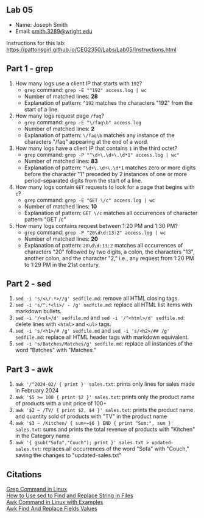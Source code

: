 ## Lab 05

- Name: Joseph Smith
- Email: smith.3289@wright.edu

Instructions for this lab: https://pattonsgirl.github.io/CEG2350/Labs/Lab05/Instructions.html

## Part 1 - grep

1. How many logs use a client IP that starts with `192`?
    - `grep` command: `grep -E "^192" access.log | wc`
    - Number of matched lines: **28**
    - Explanation of pattern: `^192` matches the characters "192" from the start of a line.
2. How many logs request page `/faq`?
    - `grep` command: `grep -E "\/faq\b" access.log`
    - Number of matched lines: **2**
    - Explanation of pattern: `\/faq\b` matches any instance of the characters "/faq" appearing at the end of a word.
3. How many logs have a client IP that contains `1` in the third octet?
    - `grep` command: `grep -P "^\d+\.\d+\.\d*1" access.log | wc"`
    - Number of matched lines: **83**
    - Explanation of pattern: `^\d+\.\d+\.\d*1` matches zero or more digits before the character "1" preceded by 2 instances of one or more period-separated digits from the start of a line.
4. How many logs contain `GET` requests to look for a page that begins with `c`?
    - `grep` command: `grep -E "GET \/c" access.log | wc`
    - Number of matched lines: **10**
    - Explanation of pattern: `GET \/c` matches all occurrences of character pattern "GET /c"
5. How many logs contains request between 1:20 PM and 1:30 PM?
    - `grep` command: `grep -P "20\d\d:13:2" access.log | wc`
    - Number of matched lines: **20**
    - Explanation of pattern: `20\d\d:13:2` matches all occurrences of characters "20" followed by two digits, a colon, the characters "13", another colon, and the character "2," i.e., any request from 1:20 PM to 1:29 PM in the 21st century.

## Part 2 - sed

1. `sed -i 's/<\/.*>//g' sedfile.md`: remove all HTML closing tags.
2. `sed -i 's/^.*<li>/ - /g' sedfile.md`: replace all HTML list items with markdown bullets.
3. `sed -i '/<ul>/d' sedfile.md` and `sed -i '/^<html>/d' sedfile.md`: delete lines with `<html>` and `<ul>` tags.
4. `sed -i 's/<h1>/# /g' sedfile.md` and `sed -i 's/<h2>/## /g' sedfile.md`: replace all HTML header tags with markdown equivalent.
5. `sed -i 's/Batches/Matches/g' sedfile.md`: replace all instances of the word "Batches" with "Matches."

## Part 3 - awk

1. `awk '/^2024-02/ { print }' sales.txt`: prints only lines for sales made in February 2024
2. `awk '$5 >= 100 { print $2 }' sales.txt`: prints only the product name of products with a unit price of 100+
3. `awk '$2 ~ /TV/ { print $2, $4 }' sales.txt`: prints the product name and quantity sold of products with "TV" in the product name
4. `awk '$3 ~ /Kitchen/ { sum+=$6 } END { print "Sum:", sum }' sales.txt`: sums and prints the total revenue of products with "Kitchen" in the Category name
5. `awk '{ gsub("Sofa","Couch"); print }' sales.txt > updated-sales.txt`: replaces all occurrences of the word "Sofa" with "Couch," saving the changes to "updated-sales.txt"

## Citations
[Grep Command in Linux](https://linuxize.com/post/how-to-use-grep-command-to-search-files-in-linux/)<br>
[How to Use sed to Find and Replace String in Files](https://linuxize.com/post/how-to-use-sed-to-find-and-replace-string-in-files/)<br>
[Awk Command in Linux with Examples](https://linuxize.com/post/awk-command/)<br>
[Awk Find And Replace Fields Values](https://www.cyberciti.biz/faq/awk-find-and-replace-fields-values/)
